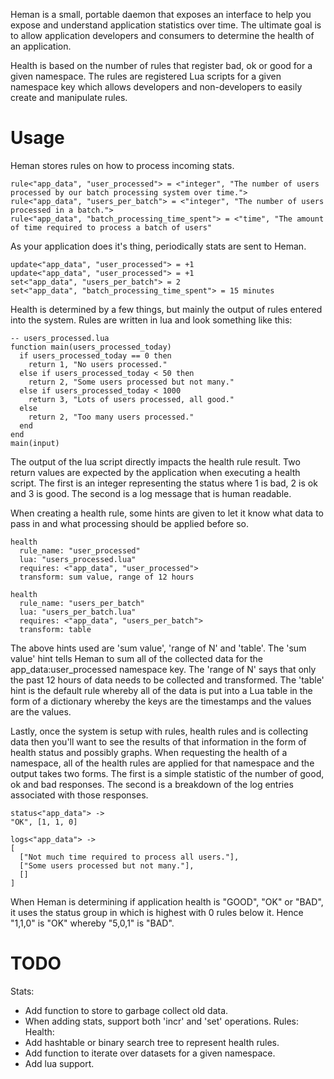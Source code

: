 Heman is a small, portable daemon that exposes an interface to help you expose and understand application statistics over time. The ultimate goal is to allow application developers and consumers to determine the health of an application.

Health is based on the number of rules that register bad, ok or good for a given namespace. The rules are registered Lua scripts for a given namespace key which allows developers and non-developers to easily create and manipulate rules.

# Usage

Heman stores rules on how to process incoming stats.

    rule<"app_data", "user_processed"> = <"integer", "The number of users processed by our batch processing system over time.">
    rule<"app_data", "users_per_batch"> = <"integer", "The number of users processed in a batch.">
    rule<"app_data", "batch_processing_time_spent"> = <"time", "The amount of time required to process a batch of users"

As your application does it's thing, periodically stats are sent to Heman.

    update<"app_data", "user_processed"> = +1
    update<"app_data", "user_processed"> = +1
    set<"app_data", "users_per_batch"> = 2
    set<"app_data", "batch_processing_time_spent"> = 15 minutes

Health is determined by a few things, but mainly the output of rules entered into the system. Rules are written in lua and look something like this:

    -- users_processed.lua
    function main(users_processed_today)
      if users_processed_today == 0 then
        return 1, "No users processed."
      else if users_processed_today < 50 then
        return 2, "Some users processed but not many."
      else if users_processed_today < 1000
        return 3, "Lots of users processed, all good."
      else
        return 2, "Too many users processed."
      end
    end
    main(input)

The output of the lua script directly impacts the health rule result. Two return values are expected by the application when executing a health script. The first is an integer representing the status where 1 is bad, 2 is ok and 3 is good. The second is a log message that is human readable.

When creating a health rule, some hints are given to let it know what data to pass in and what processing should be applied before so.

    health
      rule_name: "user_processed"
      lua: "users_processed.lua"
      requires: <"app_data", "user_processed">
      transform: sum value, range of 12 hours

    health
      rule_name: "users_per_batch"
      lua: "users_per_batch.lua"
      requires: <"app_data", "users_per_batch">
      transform: table

The above hints used are 'sum value', 'range of N' and 'table'. The 'sum value' hint tells Heman to sum all of the collected data for the app\_data:user_processed namespace key. The 'range of N' says that only the past 12 hours of data needs to be collected and transformed. The 'table' hint is the default rule whereby all of the data is put into a Lua table in the form of a dictionary whereby the keys are the timestamps and the values are the values.

Lastly, once the system is setup with rules, health rules and is collecting data then you'll want to see the results of that information in the form of health status and possibly graphs. When requesting the health of a namespace, all of the health rules are applied for that namespace and the output takes two forms. The first is a simple statistic of the number of good, ok and bad responses. The second is a breakdown of the log entries associated with those responses.

    status<"app_data"> ->
    "OK", [1, 1, 0]

    logs<"app_data"> ->
    [
      ["Not much time required to process all users."],
      ["Some users processed but not many."],
      []
    ]

When Heman is determining if application health is "GOOD", "OK" or "BAD", it uses the status group in which is highest with 0 rules below it. Hence "1,1,0" is "OK" whereby "5,0,1" is "BAD".

# TODO

Stats:
 * Add function to store to garbage collect old data.
 * When adding stats, support both 'incr' and 'set' operations.
Rules:
Health:
 * Add hashtable or binary search tree to represent health rules.
 * Add function to iterate over datasets for a given namespace.
 * Add lua support.
